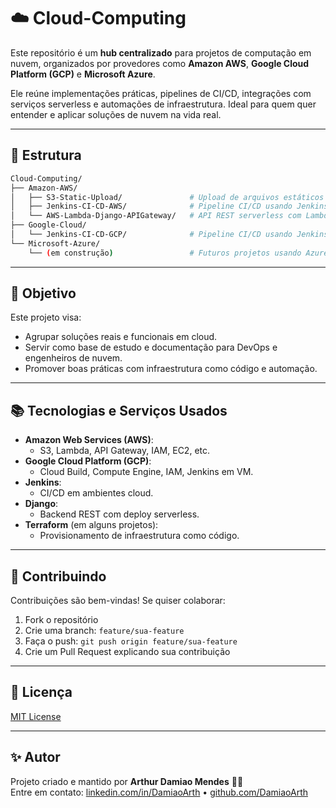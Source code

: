 # ☁️ Cloud-Computing

Este repositório é um **hub centralizado** para projetos de computação em nuvem, organizados por provedores como **Amazon AWS**, **Google Cloud Platform (GCP)** e **Microsoft Azure**.

Ele reúne implementações práticas, pipelines de CI/CD, integrações com serviços serverless e automações de infraestrutura. Ideal para quem quer entender e aplicar soluções de nuvem na vida real.

---

## 📁 Estrutura

```bash
Cloud-Computing/
├── Amazon-AWS/
│   ├── S3-Static-Upload/               # Upload de arquivos estáticos no Amazon S3
│   ├── Jenkins-CI-CD-AWS/              # Pipeline CI/CD usando Jenkins na AWS
│   └── AWS-Lambda-Django-APIGateway/   # API REST serverless com Lambda + Django + API Gateway
├── Google-Cloud/
│   └── Jenkins-CI-CD-GCP/              # Pipeline CI/CD usando Jenkins na GCP
└── Microsoft-Azure/
    └── (em construção)                 # Futuros projetos usando Azure
```

---

## 🚀 Objetivo

Este projeto visa:

- Agrupar soluções reais e funcionais em cloud.
- Servir como base de estudo e documentação para DevOps e engenheiros de nuvem.
- Promover boas práticas com infraestrutura como código e automação.

---

## 📚 Tecnologias e Serviços Usados

- **Amazon Web Services (AWS)**:
  - S3, Lambda, API Gateway, IAM, EC2, etc.
- **Google Cloud Platform (GCP)**:
  - Cloud Build, Compute Engine, IAM, Jenkins em VM.
- **Jenkins**:
  - CI/CD em ambientes cloud.
- **Django**:
  - Backend REST com deploy serverless.
- **Terraform** (em alguns projetos): 
  - Provisionamento de infraestrutura como código.

---

## 🤝 Contribuindo

Contribuições são bem-vindas! Se quiser colaborar:

1. Fork o repositório
2. Crie uma branch: `feature/sua-feature`
3. Faça o push: `git push origin feature/sua-feature`
4. Crie um Pull Request explicando sua contribuição

---

## 📄 Licença

[MIT License](LICENSE)

---

## ✨ Autor

Projeto criado e mantido por **Arthur Damiao Mendes** 👨‍💻  
Entre em contato: [linkedin.com/in/DamiaoArth](https://linkedin.com/in/DamiaoArth) • [github.com/DamiaoArth](https://github.com/DamiaoArth)